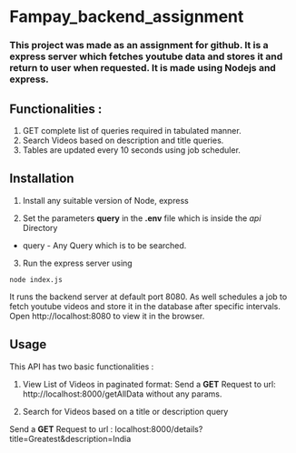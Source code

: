 # Fampay_backend_assignment


### This project was made as an assignment for github. It is a express server which fetches youtube data and stores it and return to user when requested. It is made using Nodejs and express.
## Functionalities : 

1. GET complete list of queries required in tabulated manner.
2. Search Videos based on description and title queries.
3. Tables are updated every 10 seconds using job scheduler.



## Installation 
1. Install any suitable version of Node, express



2. Set the parameters <b>query</b> in the <b>.env</b> file which is inside the *api* Directory
<ul>
<li>query - Any Query which is to be searched.</li>
</ul>

3. Run the express server using
```
node index.js 
```

It runs the backend server at default port 8080. As well schedules a job to fetch youtube videos and store it in the database after specific intervals. Open http://localhost:8080 to view it in the browser.
## Usage 
This API has two basic functionalities : 

1. View List of Videos in paginated format:
Send a <b>GET</b> Request to url: http://localhost:8000/getAllData
 without any params.

2. Search for Videos based on a title or description query

Send a <b>GET</b> Request to url : 
localhost:8000/details?title=Greatest&description=India


